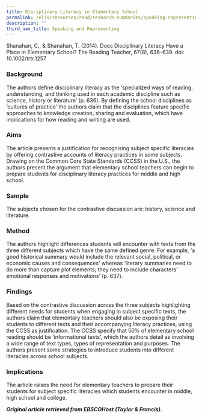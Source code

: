 ```yaml
---
title: Disciplinary Literacy in Elementary School
permalink: /elis/resources/read/research-summaries/speaking-representing/disciplinary-literacy-in-elementary/
description: ""
third_nav_title: Speaking and Representing
---
```

Shanahan, C., & Shanahan, T. (2014). Does Disciplinary Literacy Have a Place in Elementary School? The Reading Teacher, 67(8), 636–639. doi: 10.1002/trtr.1257

### Background

The authors define disciplinary literacy as the ‘specialized ways of reading, understanding, and thinking used in each academic discipline such as science, history or literature’ (p. 636). By defining the school disciplines as ‘cultures of practice’ the authors claim that the disciplines feature specific approaches to knowledge creation, sharing and evaluation, which have implications for how reading and writing are used.

### Aims

The article presents a justification for recognising subject specific literacies by offering contrastive accounts of literacy practices in some subjects. Drawing on the Common Core State Standards (CCSS) in the U.S., the authors present the argument that elementary school teachers can begin to prepare students for disciplinary literacy practices for middle and high school.

### Sample

The subjects chosen for the contrastive discussion are: history, science and literature.

### Method

The authors highlight differences students will encounter with texts from the three different subjects which have the same defined genre. For example, ‘a good historical summary would include the relevant social, political, or economic causes and consequences’ whereas ‘literary summaries need to do more than capture plot elements; they need to include characters’ emotional responses and motivations’ (p. 637).

### Findings

Based on the contrastive discussion across the three subjects highlighting different needs for students when engaging in subject specific texts, the authors claim that elementary teachers should also be exposing their students to different texts and their accompanying literacy practices, using the CCSS as justification. The CCSS specify that 50% of elementary school reading should be ‘informational texts’, which the authors detail as involving a wide range of text types, types of representation and purposes. The authors present some strategies to introduce students into different literacies across school subjects.

### Implications

The article raises the need for elementary teachers to prepare their students for subject specific literacies which students encounter in middle, high school and college.

_**Original article retrieved from EBSCOHost (Taylor & Francis).**_  

